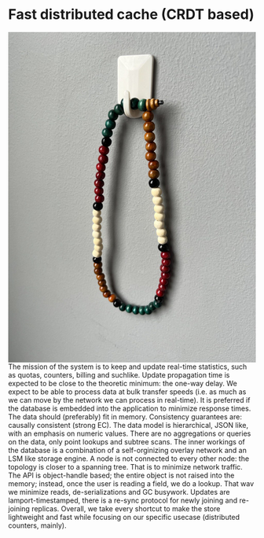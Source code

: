 # Fast distributed cache (CRDT based)

<img align="right" src="chotki.jpg">
The mission of the system is to keep and update real-time statistics, such as
quotas, counters, billing and suchlike. Update propagation time is expected to
be close to the theoretic minimum: the one-way delay. We expect to be able to
process data at bulk transfer speeds (i.e. as much as we can move by the
network we can process in real-time). It is preferred if the database is
embedded into the application to minimize response times. The data should
(preferably) fit in memory. Consistency guarantees are: causally consistent
(strong EC). The data model is hierarchical, JSON like, with an emphasis on
numeric values. There are no aggregations or queries on the data, only point
lookups and subtree scans. The inner workings of the database is a combination
of a self-orginizing overlay network and an LSM like storage engine. A node is
not connected to every other node: the topology is closer to a spanning tree.
That is to minimize network traffic. The API is object-handle based; the entire
object is not raised into the memory; instead, once the user is reading a
field, we do a lookup. That wav we minimize reads, de-serializations and GC
busywork. Updates are lamport-timestamped, there is a re-sync protocol for
newly joining and re-joining replicas. Overall, we take every shortcut to make
the store lightweight and fast while focusing on our specific usecase
(distributed counters, mainly).

